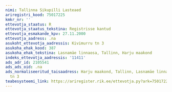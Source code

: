 ```yaml
---
nimi: Tallinna Sikupilli Lasteaed
ariregistri_kood: 75017225
kmkr_nr: ''
ettevotja_staatus: R
ettevotja_staatus_tekstina: Registrisse kantud
ettevotja_esmakande_kpv: 27.11.2000
ettevotja_aadress: .na
asukoht_ettevotja_aadressis: Kivimurru tn 3
asukoha_ehak_kood: 387
asukoha_ehak_tekstina: Lasnamäe linnaosa, Tallinn, Harju maakond
indeks_ettevotja_aadressis: '11411'
ads_adr_id: 2105541
ads_ads_oid: .na
ads_normaliseeritud_taisaadress: Harju maakond, Tallinn, Lasnamäe linnaosa, Kivimurru
  tn 3
teabesysteemi_link: https://ariregister.rik.ee/ettevotja.py?ark=75017225&ref=rekvisiidid
---
```

